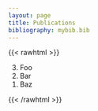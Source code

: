 ```yaml
---
layout: page
title: Publications
bibliography: mybib.bib
---
```


{{< rawhtml >}}
<ol reversed>
  <li>Foo</li>
  <li>Bar</li>
  <li>Baz</li>
</ol>
{{< /rawhtml >}}

